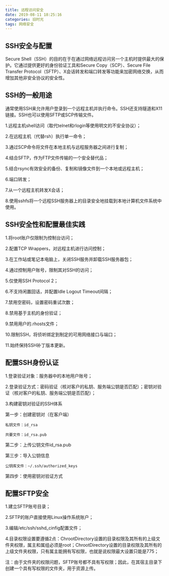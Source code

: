 ```yaml
---
title: 远程访问安全
date: 2019-08-11 18:25:16
categories: 旧时光
tags: 网络安全
---
```

## SSH安全与配置

Secure Shell（SSH）的目的在于在通过网络远程访问另一个主机时提供最大的保护。它通过提供更好的身份验证工具和Secure Copy（SCP）、Secure File Transfer Protocol（SFTP）、X会话转发和端口转发等功能来加密网络交换，从而增加其他非安全协议的安全性。

## SSH的一般用途

通常使用SSH来允许用户登录到一个远程主机并执行命令。SSH还支持隧道和X11链接。SSH也可以使用SFTP或SCP传输文件。

1.远程主机shell访问（取代telnet和rlogin等使用明文的不安全协议）；

2.在远程主机（代替rsh）执行单一命令；

3.通过SCP命令将文件在本地主机与远程服务器之间进行复制；

4.结合SFTP，作为FTP文件传输的一个安全替代品；

5.结合rsync有效安全的备份、复制和镜像文件到一个本地或远程主机；

6.端口转发；

7.从一个远程主机转发X会话；

8.使用sshfs将一个远程SSH服务器上的目录安全地挂载到本地计算机文件系统中使用。

## SSH安全性和配置最佳实践

1.将root账户仅限制为控制台访问；

2.配置TCP Wrappers，对远程主机进行访问控制；

3.在工作站或笔记本电脑上，关闭SSH服务并卸载SSH服务器包；

4.通过控制用户账号，限制其对SSH的访问；

5.仅使用SSH Protocol 2；

6.不支持闲置回话，并配置Idle Logout Timeout间隔；

7.禁用空密码，设置密码重试次数；

8.禁用基于主机的身份验证；

9.禁用用户的.rhosts文件；

10.限制SSH，将侦听绑定到制定的可用网络接口与端口；

11.始终保持SSH补丁版本更新。

## 配置SSH身份认证

1.登录验证对象：服务器中的本地用户账号；

2.登录验证方式：密码验证（核对客户的私钥、服务端公钥是否匹配）；密钥对验证（核对客户的私钥、服务端公钥是否匹配）；

3.构建密钥对验证的SSH体系

  第一步：创建密钥对（在客户端）

    私钥文件：id_rsa

    共要文件：id_rsa.pub

  第二步：上传公钥文件id_rsa.pub

  第三步：导入公钥信息

    公钥库文件：~/.ssh/authorized_keys

  第四步：使用密钥对验证方式

## 配置SFTP安全

1.建立SFTP账号目录；

2.SFTP的账户直接使用Linux操作系统账户；

3.编辑/etc/ssh/sshd_cinfig配置文件；

4.目录权限设置要遵循2点：ChrootDirectory设置的目录权限及其所有的上级文件夹权限，属主和属组必须是root；ChrootDirectory设置的目录权限及其所有的上级文件夹权限，只有属主能拥有写权限，也就是说权限最大设置只能是775；

注：由于文件夹的权限问题，SFTP账号都不具有写权限；因此，在其宿主目录下创建一个具有写权限的文件夹，用于资源上传。
